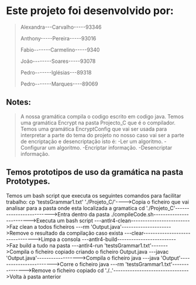 # Este projeto foi desenvolvido por:
  > Alexandra---Carvalho-----93346  
  >
  > Anthony-----Pereira-----93016
  >
  > Fabio-------Carmelino-----9340
  >
  > João--------Soares-----93078
  >
  > Pedro-------Iglésias---89318
  >
  > Pedro-------Marques----89069

## Notes:
  > A nossa gramática compila o codigo escrito em codigo java.
  > Temos uma gramática Encrypt na pasta Projecto_C que é o compilador.
  > Temos uma gramática EncryptConfig que vai ser usada para interpretar a parte do tema do projeto no nosso caso vai ser a parte de encriptação e desencriptação isto é:
    -Ler um algoritmo.
    -Configurar um algoritmo.
    -Encriptar informação.
    -Desencriptar informação.

## Temos prototipos de uso da gramática na pasta Prototypes.
  Temos um bash script que executa os seguintes comandos para facilitar trabalho: 
  cp 'testsGrammar1.txt' './Projeto_C/'---->Copia o ficheiro que vai analisar para a pasta onde esta localizada a gramatica
  cd './Projeto_C'------------------------->Entra dentro da pasta
  ./compileCode.sh------------------------->Executa um bash script
  \---antlr4-clean------------------------->Faz clean a todos ficheiros
  \---rm 'Output.java'--------------------->Remove o resultado da compilação caso exista
  \---clear-------------------------------->Limpa a consola
  \---antlr4-build------------------------->Faz build a tudo na pasta
  \---antlr4-run 'testsGrammar1.txt'------->Compila o ficheiro copiado criando o ficheiro Output.java
  \---javac 'Output.java'------------------>Compila o ficheiro java
  \---java 'Output'------------------------>Corre o ficheiro java
  \---rm 'testsGrammar1.txt'--------------->Remove o ficheiro copiado
  cd './..'-------------------------------->Volta à pasta anterior
